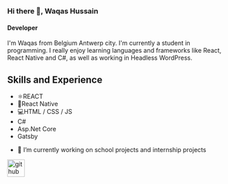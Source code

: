 ### Hi there 👋, Waqas Hussain
#### Developer
I'm Waqas from Belgium Antwerp city. I'm currently a student in programming. I really enjoy learning languages and frameworks like React, React Native and C#, as well as working in Headless WordPress.

## Skills and Experience
*  ⚛REACT
* 📱React Native
* 💻HTML / CSS / JS
* C#
* Asp.Net Core
* Gatsby


- 🔭 I’m currently working on school projects and internship projects 


[<img src='https://cdn.jsdelivr.net/npm/simple-icons@3.0.1/icons/github.svg' alt='github' height='40'>](https://github.com/waqassh)  

